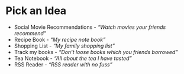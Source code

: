 # Pick an Idea

- Social Movie Recommendations - _“Watch movies your friends recommend”_
- Recipe Book - _“My recipe note book”_
- Shopping List - _“My family shopping list”_
- Track my books - _“Don’t loose books which you friends borrowed”_
- Tea Notebook - _“All about the tea I have tasted”_
- RSS Reader - _“RSS reader with no fuss”_

